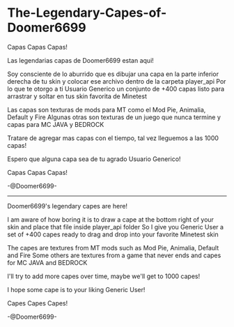 # The-Legendary-Capes-of-Doomer6699
Capas Capas Capas!

Las legendarias capas de Doomer6699 estan aqui!

Soy consciente de lo aburrido que es dibujar una capa en la parte inferior derecha de tu skin y colocar
ese archivo dentro de la carpeta player_api
Por lo que te otorgo a ti Usuario Generico un conjunto de +400 capas listo para arrastrar y soltar en 
tus skin favorita de Minetest

Las capas son texturas de mods para MT como el Mod Pie, Animalia, Default y Fire
Algunas otras son texturas de un juego que nunca termine y capas para MC JAVA y BEDROCK

Tratare de agregar mas capas con el tiempo, tal vez lleguemos a las 1000 capas!

Espero que alguna capa sea de tu agrado Usuario Generico!

Capas Capas Capas!

-@Doomer6699-

--------------------------------------------------------------------------------------------------

Doomer6699's legendary capes are here!

I am aware of how boring it is to draw a cape at the bottom right of your skin and place
that file inside player_api folder
So I give you Generic User a set of +400 capes ready to drag and drop into
your favorite Minetest skin

The capes are textures from MT mods such as Mod Pie, Animalia, Default and Fire
Some others are textures from a game that never ends and capes for MC JAVA and BEDROCK

I'll try to add more capes over time, maybe we'll get to 1000 capes!

I hope some cape is to your liking Generic User!

Capes Capes Capes!

-@Doomer6699-
